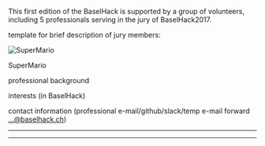 This first edition of the BaselHack is supported by a group of volunteers, including 5 professionals serving in the jury of BaselHack2017.

template for brief description of jury members:

![SuperMario](https://www.mariowiki.com/images/thumb/5/55/SuperMarioRun_icon.png/120px-SuperMarioRun_icon.png)

SuperMario 

professional background

interests (in BaselHack)

contact information (professional e-mail/github/slack/temp e-mail forward ...@baselhack.ch)
____


____